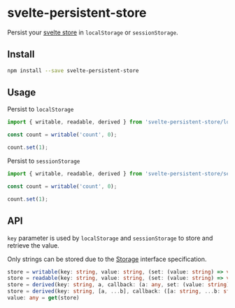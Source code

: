 # svelte-persistent-store

Persist your [svelte store](https://svelte.dev/docs#svelte_store) in `localStorage` or `sessionStorage`.

## Install

```sh
npm install --save svelte-persistent-store
```

## Usage

Persist to `localStorage`

```javascript
import { writable, readable, derived } from 'svelte-persistent-store/local';

const count = writable('count', 0);

count.set(1);
```

Persist to `sessionStorage`

```javascript
import { writable, readable, derived } from 'svelte-persistent-store/session';

const count = writable('count', 0);

count.set(1);
```

## API

`key` parameter is used by `localStorage` and `sessionStorage` to store and retrieve the value.

Only strings can be stored due to the [Storage](https://developer.mozilla.org/en-US/docs/Web/API/Storage) interface
specification.

```typescript
store = writable(key: string, value: string, (set: (value: string) => void) => () => void)
store = readable(key: string, value: string, (set: (value: string) => void) => () => void)
store = derived(key: string, a, callback: (a: any, set: (value: string) => void) => void | () => void, initial_value: string)
store = derived(key: string, [a, ...b], callback: ([a: string, ...b: string[]], set: (value: string) => void) => void | () => void, initial_value: string)
value: any = get(store)
```
